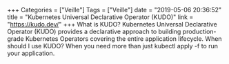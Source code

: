 +++
Categories = ["Veille"]
Tags = ["Veille"]
date = "2019-05-06 20:36:52"
title = "Kubernetes Universal Declarative Operator (KUDO)"
link = "https://kudo.dev/"
+++
What is KUDO? Kubernetes Universal Declarative Operator (KUDO) provides a declarative approach to building production-grade Kubernetes Operators covering the entire application lifecycle. When should I use KUDO? When you need more than just kubectl apply -f to run your application.